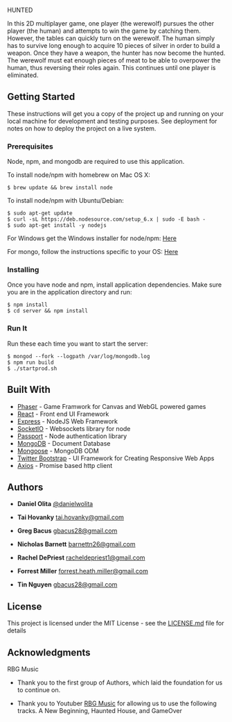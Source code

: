  HUNTED

In this 2D multiplayer game, one player (the werewolf) pursues the other player (the human) and attempts to win the game by catching them. However, the tables can quickly turn on the werewolf. The human simply has to survive long enough to acquire 10 pieces of silver in order to build a weapon. Once they have a weapon, the hunter has now become the hunted. The werewolf must eat enough pieces of meat to be able to overpower the human, thus reversing their roles again. This continues until one player is eliminated.


## Getting Started

These instructions will get you a copy of the project up and running on your local machine for development and testing purposes. See deployment for notes on how to deploy the project on a live system.

### Prerequisites

Node, npm, and mongodb are required to use this application.

To install node/npm with homebrew on Mac OS X:

```
$ brew update && brew install node
```

To install node/npm with Ubuntu/Debian:

```
$ sudo apt-get update
$ curl -sL https://deb.nodesource.com/setup_6.x | sudo -E bash -
$ sudo apt-get install -y nodejs
```

For Windows get the Windows installer for node/npm:
[Here](https://nodejs.org/en/download/)

For mongo, follow the instructions specific to your OS:
[Here](https://docs.mongodb.com/manual/administration/install-community/)

### Installing

Once you have node and npm, install application dependencies.
Make sure you are in the application directory and run:

```
$ npm install
$ cd server && npm install
```

### Run It

Run these each time you want to start the server:

```
$ mongod --fork --logpath /var/log/mongodb.log
$ npm run build
$ ./startprod.sh
```

## Built With

* [Phaser](https://phaser.io/) - Game Framwork for Canvas and WebGL powered games
* [React](https://facebook.github.io/react/) - Front end UI Framework
* [Express](http://expressjs.com/) - NodeJS Web Framework
* [SocketIO](http://socket.io/) - Websockets library for node
* [Passport](http://passportjs.org/) - Node authentication library
* [MongoDB](https://www.mongodb.com/) - Document Database
* [Mongoose](http://mongoosejs.com/) - MongoDB ODM
* [Twitter Bootstrap](https://getbootstrap.com/) - UI Framework for Creating Responsive Web Apps
* [Axios](https://github.com/mzabriskie/axios) - Promise based http client

## Authors

* **Daniel Olita** [@danielwolita](https://twitter.com/danielwolita)
* **Tai Hovanky** [tai.hovanky@gmail.com](tai.hovanky@gmail.com)
* **Greg Bacus** [gbacus28@gmail.com](gbacus28@gmail.com)

* **Nicholas Barnett** [barnettn26@gmail.com](barnettn26@gmail.com)
* **Rachel DePriest** [racheldepriest1@gmail.com](racheldepriest1@gmail.com)
* **Forrest Miller** [forrest.heath.miller@gmail.com](forrest.heath.miller@gmail.com)
* **Tin Nguyen** [gbacus28@gmail.com](tinytheyfon8@gmail.com)

## License

This project is licensed under the MIT License - see the [LICENSE.md](LICENSE.md) file for details

## Acknowledgments
RBG Music
* Thank you to the first group of Authors, which laid the foundation for us to continue on.

* Thank you to Youtuber [RBG Music](https://www.youtube.com/channel/UCRpV6MFrOgw1YM9vzbsBPDw) for allowing us to use the following tracks. A New Beginning, Haunted House, and GameOver